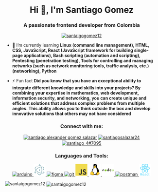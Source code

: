 <h1 align="center">Hi 👋, I'm Santiago Gomez</h1>
<h3 align="center">A passionate frontend developer from Colombia</h3>

<p align="center"> <a href="https://github.com/ryo-ma/github-profile-trophy"><img src="https://github-profile-trophy.vercel.app/?username=santaigogomez12" alt="santaigogomez12" /></a> </p>

- 🌱 I’m currently learning **Linux (command line management), HTML, CSS, JavaScript, React (JavaScript framework for building single-page applications), Bash scripting (automation and scripting), Pentesting (penetration testing), Tools for controlling and managing networks (such as network monitoring tools, traffic analysis, etc.) (networking), Python**

- ⚡ Fun fact **Did you know that you have an exceptional ability to integrate different knowledge and skills into your projects? By combining your expertise in mathematics, web development, information security, and networking, you can create unique and efficient solutions that address complex problems from multiple angles. This ability allows you to think outside the box and develop innovative solutions that others may not have considered**

<h3 align="center">Connect with me:</h3>
<p align="center">
<a href="https://www.linkedin.com/in/santiago-gomez-7a3aa91b9/" target="blank"><img align="center" src="https://raw.githubusercontent.com/rahuldkjain/github-profile-readme-generator/master/src/images/icons/Social/linked-in-alt.svg" alt="santiago alexander gomez salazar" height="30" width="40" /></a>
<a href="https://instagram.com/santiagosalazar24" target="blank"><img align="center" src="https://raw.githubusercontent.com/rahuldkjain/github-profile-readme-generator/master/src/images/icons/Social/instagram.svg" alt="santiagosalazar24" height="30" width="40" /></a>
<a href="https://discord.gg/santiago_4#7095" target="blank"><img align="center" src="https://raw.githubusercontent.com/rahuldkjain/github-profile-readme-generator/master/src/images/icons/Social/discord.svg" alt="santiago_4#7095" height="30" width="40" /></a>
</p>

<h3 align="center">Languages and Tools:</h3>
<p align="center"> <a href="https://www.arduino.cc/" target="_blank" rel="noreferrer"> <img src="https://cdn.worldvectorlogo.com/logos/arduino-1.svg" alt="arduino" width="40" height="40"/> </a> <a href="https://www.electronjs.org" target="_blank" rel="noreferrer"> <img src="https://raw.githubusercontent.com/devicons/devicon/master/icons/electron/electron-original.svg" alt="electron" width="40" height="40"/> </a> <a href="https://www.figma.com/" target="_blank" rel="noreferrer"> <img src="https://www.vectorlogo.zone/logos/figma/figma-icon.svg" alt="figma" width="40" height="40"/> </a> <a href="https://git-scm.com/" target="_blank" rel="noreferrer"> <img src="https://www.vectorlogo.zone/logos/git-scm/git-scm-icon.svg" alt="git" width="40" height="40"/> </a> <a href="https://developer.mozilla.org/en-US/docs/Web/JavaScript" target="_blank" rel="noreferrer"> <img src="https://raw.githubusercontent.com/devicons/devicon/master/icons/javascript/javascript-original.svg" alt="javascript" width="40" height="40"/> </a> <a href="https://www.linux.org/" target="_blank" rel="noreferrer"> <img src="https://raw.githubusercontent.com/devicons/devicon/master/icons/linux/linux-original.svg" alt="linux" width="40" height="40"/> </a> <a href="https://nodejs.org" target="_blank" rel="noreferrer"> <img src="https://raw.githubusercontent.com/devicons/devicon/master/icons/nodejs/nodejs-original-wordmark.svg" alt="nodejs" width="40" height="40"/> </a> <a href="https://postman.com" target="_blank" rel="noreferrer"> <img src="https://www.vectorlogo.zone/logos/getpostman/getpostman-icon.svg" alt="postman" width="40" height="40"/> </a> <a href="https://reactjs.org/" target="_blank" rel="noreferrer"> <img src="https://raw.githubusercontent.com/devicons/devicon/master/icons/react/react-original-wordmark.svg" alt="react" width="40" height="40"/> </a> </p>

<p><img align="left" src="https://github-readme-stats.vercel.app/api/top-langs?username=santaigogomez12&show_icons=true&locale=en&layout=compact" alt="santaigogomez12" /></p>

<p>&nbsp;<img align="center" src="https://github-readme-stats.vercel.app/api?username=santaigogomez12&show_icons=true&locale=en" alt="santaigogomez12" /></p>
